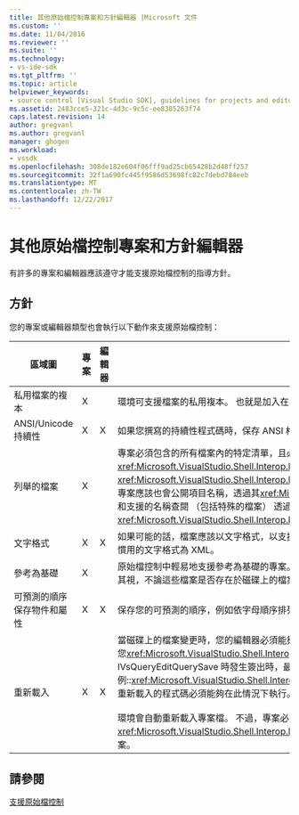 ```yaml
---
title: 其他原始檔控制專案和方針編輯器 |Microsoft 文件
ms.custom: ''
ms.date: 11/04/2016
ms.reviewer: ''
ms.suite: ''
ms.technology:
- vs-ide-sdk
ms.tgt_pltfrm: ''
ms.topic: article
helpviewer_keywords:
- source control [Visual Studio SDK], guidelines for projects and editors
ms.assetid: 2483cce5-321c-4d3c-9c5c-ee8385263f74
caps.latest.revision: 14
author: gregvanl
ms.author: gregvanl
manager: ghogen
ms.workload:
- vssdk
ms.openlocfilehash: 308de182e604f06fff9ad25cb65428b2d48ff257
ms.sourcegitcommit: 32f1a690fc445f9586d53698fc82c7debd784eeb
ms.translationtype: MT
ms.contentlocale: zh-TW
ms.lasthandoff: 12/22/2017
---
```

# <a name="additional-source-control-guidelines-for-projects-and-editors"></a>其他原始檔控制專案和方針編輯器
有許多的專案和編輯器應該遵守才能支援原始檔控制的指導方針。  
  
## <a name="guidelines"></a>方針  
 您的專案或編輯器類型也會執行以下動作來支援原始檔控制：  
  
|區域圖|專案|編輯器|詳細資料|  
|----------|-------------|------------|-------------|  
|私用檔案的複本|X||環境可支援檔案的私用複本。 也就是加入在專案中的每一個人有其自己的私用複本，該專案中的檔案。|  
|ANSI/Unicode 持續性|X|X|如果您撰寫的持續性程式碼時，保存 ANSI 格式的檔案，因為大部分的原始檔控制程式目前不支援 Unicode。|  
|列舉的檔案|X||專案必須包含的所有檔案內的特定清單，且必須能夠使用的檔案清單的列舉<xref:Microsoft.VisualStudio.Shell.Interop.IVsSccProject2>或<xref:Microsoft.VisualStudio.Shell.Interop.IVsHierarchy.GetProperty%2A>(VSH_PROPID_First_Child/Next_Sibling)。 專案應該也會公開項目名稱，透過其<xref:Microsoft.VisualStudio.Shell.Interop.IVsProject.GetMkDocument%2A>實作和支援的名稱查閱 （包括特殊的檔案） 透過其<xref:Microsoft.VisualStudio.Shell.Interop.IVsProject.IsDocumentInProject%2A>實作。|  
|文字格式|X|X|如果可能的話，檔案應該以文字格式，以支援不同版本合併。 無法與其他版本的檔案稍後合併並不是文字格式的檔案。 慣用的文字格式為 XML。|  
|參考為基礎|X||原始檔控制中輕易地支援參考為基礎的專案。 不過，目錄為基礎的專案也會受到原始檔控制，只要專案可能會產生一份其視，不論這些檔案是否存在於磁碟上的檔案。 從原始檔控制開啟專案，專案檔是關閉任何檔案之前，先的第一個。|  
|可預測的順序保存物件和屬性|X|X|保存您的可預測的順序，例如依字母順序排列的順序，以便合併檔案。|  
|重新載入|X|X|當磁碟上的檔案變更時，您的編輯器必須能夠重新載入它。 當您參與原始檔控制中時，環境會重新載入資料，藉由呼叫您<xref:Microsoft.VisualStudio.Shell.Interop.IVsPersistDocData2.ReloadDocData%2A>實作。 您已呼叫 IVsQueryEditQuerySave 時發生簽出時，最困難的重新載入案例::<xref:Microsoft.VisualStudio.Shell.Interop.IVsQueryEditQuerySave2.QueryEditFiles%2A>和處理資訊。 不過，您重新載入的程式碼必須能夠在此情況下執行。<br /><br /> 環境會自動重新載入專案檔。 不過，專案必須實作<xref:Microsoft.VisualStudio.Shell.Interop.IVsPersistHierarchyItem2>如果有巢狀階層，才能支援重新載入巢狀專案檔案。|  
  
## <a name="see-also"></a>請參閱  
 [支援原始檔控制](../../extensibility/internals/supporting-source-control.md)